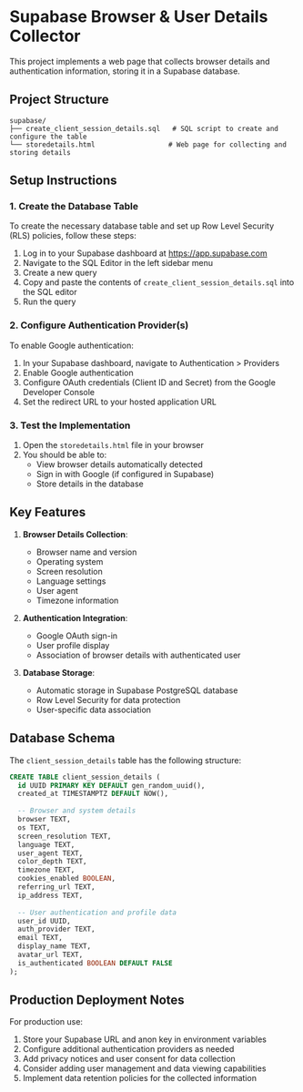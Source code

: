 # Supabase Browser & User Details Collector

This project implements a web page that collects browser details and authentication information, storing it in a Supabase database.

## Project Structure

```
supabase/
├── create_client_session_details.sql   # SQL script to create and configure the table
└── storedetails.html                  # Web page for collecting and storing details
```

## Setup Instructions

### 1. Create the Database Table

To create the necessary database table and set up Row Level Security (RLS) policies, follow these steps:

1. Log in to your Supabase dashboard at https://app.supabase.com
2. Navigate to the SQL Editor in the left sidebar menu
3. Create a new query
4. Copy and paste the contents of `create_client_session_details.sql` into the SQL editor
5. Run the query

### 2. Configure Authentication Provider(s)

To enable Google authentication:

1. In your Supabase dashboard, navigate to Authentication > Providers
2. Enable Google authentication
3. Configure OAuth credentials (Client ID and Secret) from the Google Developer Console
4. Set the redirect URL to your hosted application URL

### 3. Test the Implementation

1. Open the `storedetails.html` file in your browser
2. You should be able to:
   - View browser details automatically detected
   - Sign in with Google (if configured in Supabase)
   - Store details in the database

## Key Features

1. **Browser Details Collection**:
   - Browser name and version
   - Operating system
   - Screen resolution
   - Language settings
   - User agent
   - Timezone information

2. **Authentication Integration**:
   - Google OAuth sign-in
   - User profile display
   - Association of browser details with authenticated user

3. **Database Storage**:
   - Automatic storage in Supabase PostgreSQL database
   - Row Level Security for data protection
   - User-specific data association

## Database Schema

The `client_session_details` table has the following structure:

```sql
CREATE TABLE client_session_details (
  id UUID PRIMARY KEY DEFAULT gen_random_uuid(),
  created_at TIMESTAMPTZ DEFAULT NOW(),
  
  -- Browser and system details
  browser TEXT,
  os TEXT,
  screen_resolution TEXT,
  language TEXT,
  user_agent TEXT,
  color_depth TEXT,
  timezone TEXT,
  cookies_enabled BOOLEAN,
  referring_url TEXT,
  ip_address TEXT,
  
  -- User authentication and profile data
  user_id UUID,
  auth_provider TEXT,
  email TEXT,
  display_name TEXT,
  avatar_url TEXT,
  is_authenticated BOOLEAN DEFAULT FALSE
);
```

## Production Deployment Notes

For production use:

1. Store your Supabase URL and anon key in environment variables
2. Configure additional authentication providers as needed
3. Add privacy notices and user consent for data collection
4. Consider adding user management and data viewing capabilities
5. Implement data retention policies for the collected information
